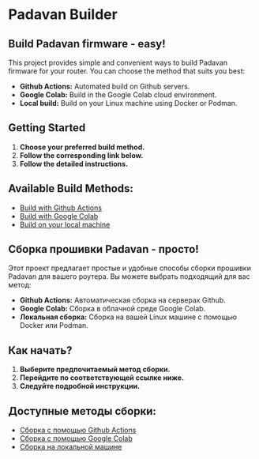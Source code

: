# Padavan Builder

##  Build Padavan firmware - easy!

This project provides simple and convenient ways to build Padavan firmware for your router.  You can choose the method that suits you best:

* **Github Actions:** Automated build on Github servers. 
* **Google Colab:** Build in the Google Colab cloud environment.
* **Local build:** Build on your Linux machine using Docker or Podman.

## Getting Started

1. **Choose your preferred build method.**
2. **Follow the corresponding link below.**
3. **Follow the detailed instructions.**

## Available Build Methods:

* [Build with Github Actions](en-US/github.md)
* [Build with Google Colab](en-US/google.md)
* [Build on your local machine](en-US/localhost.md)


## Сборка прошивки Padavan - просто!

Этот проект предлагает простые и удобные способы сборки прошивки Padavan для вашего роутера.  Вы можете выбрать подходящий для вас метод:

* **Github Actions:**  Автоматическая сборка на серверах Github.
* **Google Colab:**  Сборка в облачной среде Google Colab. 
* **Локальная сборка:**  Сборка на вашей Linux машине с помощью Docker или Podman.

## Как начать?

1. **Выберите предпочитаемый метод сборки.**
2. **Перейдите по соответствующей ссылке ниже.**
3. **Следуйте подробной инструкции.**

## Доступные методы сборки:

* [Сборка с помощью Github Actions](ru/github.md)
* [Сборка с помощью Google Colab](ru/google.md)
* [Сборка на локальной машине](ru/localhost.md)
